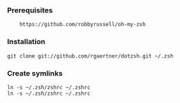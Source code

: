 ### Prerequisites

        https://github.com/robbyrussell/oh-my-zsh

### Installation

	git clone git://github.com/rgaertner/dotzsh.git ~/.zsh

### Create symlinks

	ln -s ~/.zsh/zshrc ~/.zshrc
	ln -s ~/.zsh/zshrc ~/.zshrc

